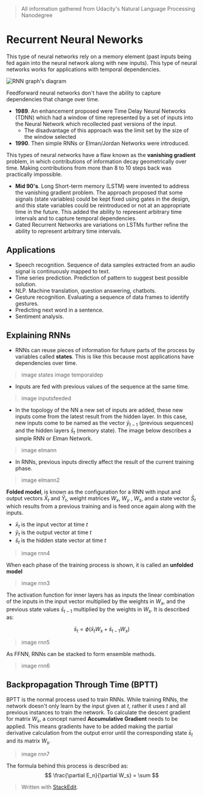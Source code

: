 > All information gathered from Udacity's Natural Language Processing Nanodegree

# Recurrent Neural Neworks

This type of neural networks rely on a memory element (past inputs being fed again into the neural network along with new inputs). This type of neural networks works for applications with temporal dependencies. 

![RNN graph's diagram](https://raw.githubusercontent.com/euphonie/study-notes/master/Computer%20Science/Theory/Natural%20Language%20Processing/rnn.png)

Feedforward neural networks don't have the ability to capture dependencies that change over time.

- **1989**. An enhancement proposed were Time Delay Neural Networks (TDNN) which had a window of time represented by a set of inputs into the Neural Network which recollected past versions of the input. 
	- The disadvantage of this approach was the limit set by the size of the window selected
- **1990**. Then simple RNNs or Elman/Jordan Networks were introduced.

This types of neural networks have a flaw known as the **vanishing gradient** problem, in which contributions of information decay geometrically over time. Making contributions from more than  8 to 10 steps back was practically impossible.

- **Mid 90's**. Long Short-term memory (LSTM) were invented to address the vanishing gradient problem. The approach proposed that some signals (state variables) could be kept fixed using gates in the design, and this state variables could be reintroduced or not at an appropriate time in the future. This added the ability to represent arbitrary time intervals and to capture temporal dependencies.
- Gated Recurrent Networks are variations on LSTMs further refine the ability to represent arbitrary time intervals.

## Applications

- Speech recognition. Sequence of data samples extracted from an audio signal is continuously mapped to text. 
- Time series prediction. Prediction of pattern to suggest best possible solution.
- NLP. Machine translation, question answering, chatbots.
- Gesture recognition. Evaluating a sequence of data frames to identify gestures.
- Predicting next word in a sentence.
- Sentiment analysis.

## Explaining RNNs

- RNNs can reuse pieces of information for future parts of the process by variables called **states**. This is like this because most applications have dependencies over time.

> image states
>image temporaldep

- Inputs are fed with previous values of the sequence at the same time.

> image inputsfeeded

- In the topology of the NN a new set of inputs are added, these new inputs come from the latest result from the hidden layer. In this case, new inputs come to be named as the vector $\bar{y}_{t-1}$ (previous sequences) and the hidden layers $\bar{s}_t$ (memory state). The image below describes a simple RNN or Elman Network.

> image elmann

- In RNNs, previous inputs directly affect the result of the current training phase.

> image elmann2

**Folded model**, is known as the configuration for a RNN with input and output vectors $\bar{X}_t$ and $\bar{Y}_t$, weight matrices $W_x$, $W_y$ , $W_s$, and a state vector $\bar{S}_t$ which results from a previous training and is feed once again along with the inputs.

- $\bar{x}_t$ is the input vector at time $t$
- $\bar{y}_t$ is the output vector at time $t$
- $\bar{s}_t$ is the hidden state vector at time $t$

> image rnn4

When each phase of the training process is shown, it is called an **unfolded model**

> image rnn3


The activation function for inner layers has as inputs the linear combination of the inputs in the input vector multiplied by the weights in $W_x$, and the previous state values $\bar{s}_{t-1}$ multiplied by the weights in $W_s$. It is described as:

$$
\bar{s}_t = \phi(\bar{x}_tW_x + \bar{s}_{t-1}W_x)
$$

> image rnn5

As FFNN, RNNs can be stacked to form ensemble methods. 

> image rnn6

## Backpropagation Through Time (BPTT)

BPTT is the normal process used to train RNNs. While training RNNs, the network doesn't only learn by the input given at $t$, rather it uses $t$ and all previous instances to train the network.
To calculate the descent gradient for matrix $W_s$, a concept named **Accumulative Gradient** needs to be applied. This means gradients have to be added making the partial derivative calculation from the output error until the corresponding state $\bar{s}_t$ and its matrix $W_s$.

> image rnn7

The formula behind this process is described as:
$$
\frac{\partial E_n}{\partial W_s} = \sum
$$


> Written with [StackEdit](https://stackedit.io/).
<!--stackedit_data:
eyJoaXN0b3J5IjpbLTM4NDc0MDY5OCw0MDU5NDcyMzksLTU3Nj
Q0MzI5MCwtMTg2MDIwNTQ3MywyMzgzODYwMSwtNDA0NDE4NDQs
LTQ5MTkzODc0NiwtMTEwMTQ1MDkwOCw0NTg5MjA0MTMsMTA4NT
AwODc2OCwxNDAyNzUyMDU3LDE5ODY2Nzc2NDIsMTAwMzA2MTc5
MywtMTA1MjM5NTU2MywtNTkzMzE4NTE1LDQ2NzEyMDEzNywxMD
kxNjI2ODc5LC0zMzkzNTI4MjYsLTEyMTI4NzMwNDYsMTMzNTk2
NDg0MV19
-->